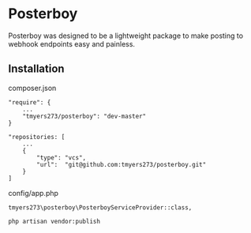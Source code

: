 # Posterboy

Posterboy was designed to be a lightweight package to make posting to webhook endpoints easy and painless.

## Installation

composer.json
```
"require": {
    ...
    "tmyers273/posterboy": "dev-master"
}
```

```
"repositories: [
    ...
    {
        "type": "vcs",
        "url":  "git@github.com:tmyers273/posterboy.git"
    }
]
```

config/app.php
```
tmyers273\posterboy\PosterboyServiceProvider::class,
```



```
php artisan vendor:publish
```

